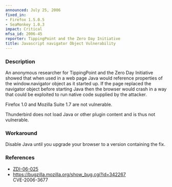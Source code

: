```yaml
---
announced: July 25, 2006
fixed_in:
- Firefox 1.5.0.5
- SeaMonkey 1.0.3
impact: Critical
mfsa_id: 2006-45
reporter: TippingPoint and the Zero Day Initiative
title: Javascript navigator Object Vulnerability
---
```


<h3>Description</h3>

<p>An anonymous researcher for TippingPoint and the Zero Day Initiative showed
that when used in a web page Java would reference properties of the
window.navigator object as it started up. If the page replaced the
navigator object before starting Java then the browser would crash in a
way that could be exploited to run native code supplied by the attacker.</p>

<p>Firefox 1.0 and Mozilla Suite 1.7 are not vulnerable.</p>

<p>Thunderbird does not load Java or other plugin content and is thus
not vulnerable.</p>

<h3>Workaround</h3>

<p>Disable Java until you upgrade your browser to a version
containing the fix.</p>

<h3>References</h3>

<ul>
<li><a href="http://www.zerodayinitiative.com/advisories/ZDI-06-025.html">ZDI-06-025</a></li>
<li><a href="https://bugzilla.mozilla.org/show_bug.cgi?id=342267">
https://bugzilla.mozilla.org/show_bug.cgi?id=342267</a><br/>
CVE-2006-3677</li>
</ul>




